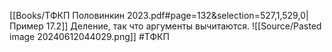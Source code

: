 [[Books/ТФКП Половинкин 2023.pdf#page=132&selection=527,1,529,0|Пример 17.2]]
Деление, так что аргументы вычитаются.
![[Source/Pasted image 20240612044029.png]]
#ТФКП
